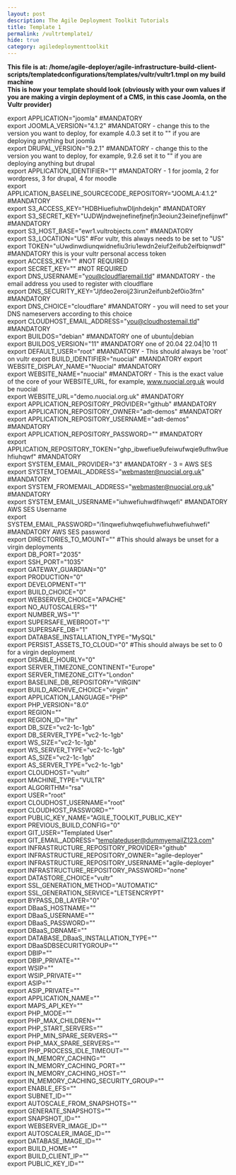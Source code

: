 ```yaml
---
layout: post
description: The Agile Deployment Toolkit Tutorials
title: Template 1
permalink: /vultrtemplate1/
hide: true
category: agiledeploymenttoolkit
---
```


**This file is at: /home/agile-deployer/agile-infrastructure-build-client-scripts/templatedconfigurations/templates/vultr/vultr1.tmpl on my build machine**  
**This is how your template should look (obviously with your own values if you are making a virgin deployment of a CMS, in this case Joomla, on the Vultr provider)** 

export APPLICATION="joomla" #MANDATORY  
export JOOMLA_VERSION="4.1.2" #MANDATORY - change this to the version you want to deploy, for example 4.0.3 set it to "" if you are deploying anything but joomla  
export DRUPAL_VERSION="9.2.1"  #MANDATORY - change this to the version you want to deploy, for example, 9.2.6 set it to "" if you are deploying anything but drupal  
export APPLICATION_IDENTIFIER="1" #MANDATORY - 1 for joomla, 2 for wordpress, 3 for drupal, 4 for moodle  
export APPLICATION_BASELINE_SOURCECODE_REPOSITORY="JOOMLA:4.1.2" #MANDATORY   
export S3_ACCESS_KEY="HDBHiuefiuhwDIjnhdekjn"  #MANDATORY  
export S3_SECRET_KEY="UJDWjndwejnefinefjnefjn3eoiun23einefjnefijnwf"  #MANDATORY  
export S3_HOST_BASE="ewr1.vultrobjects.com" #MANDATORY  
export S3_LOCATION="US" #For vultr, this always needs to be set to "US"  
export TOKEN="uUwdinwdiunqwidnefiu3riu1ewdn2eiuf2eifub2eifbiqnwdf" #MANDATORY this is your vultr personal access token  
export ACCESS_KEY=""   #NOT REQUIRED  
export SECRET_KEY=""   #NOT REQUIRED  
export DNS_USERNAME="you@cloudflaremail.tld"  #MANDATORY - the email address you used to register with cloudflare  
export DNS_SECURITY_KEY="Jjfdeo2eroij23irun2eifunb2ef0io3frn"   #MANDATORY  
export DNS_CHOICE="cloudflare" #MANDATORY - you will need to set your DNS nameservers according to this choice  
export CLOUDHOST_EMAIL_ADDRESS="you@cloudhostemail.tld" #MANDATORY  
export BUILDOS="debian" #MANDATORY one of ubuntu|debian  
export BUILDOS_VERSION="11" #MANDATORY one of 20.04 22.04|10 11  
export DEFAULT_USER="root" #MANDATORY - This should always be 'root' on vultr 
export BUILD_IDENTIFIER="nuocial" #MANDATORY 
export WEBSITE_DISPLAY_NAME="Nuocial" #MANDATORY  
export WEBSITE_NAME="nuocial" #MANDATORY - This is the exact value of the core of your WEBSITE_URL, for example, www.nuocial.org.uk would be nuocial  
export WEBSITE_URL="demo.nuocial.org.uk"  #MANDATORY  
export APPLICATION_REPOSITORY_PROVIDER="github" #MANDATORY  
export APPLICATION_REPOSITORY_OWNER="adt-demos" #MANDATORY  
export APPLICATION_REPOSITORY_USERNAME="adt-demos" #MANDATORY  
export APPLICATION_REPOSITORY_PASSWORD="" #MANDATORY  
export APPLICATION_REPOSITORY_TOKEN="ghp_ibwefiue9ufeiwufwqie9ufhw9uehfiuhqwf" #MANDATORY  
export SYSTEM_EMAIL_PROVIDER="3" #MANDATORY - 3 = AWS SES  
export SYSTEM_TOEMAIL_ADDRESS="webmaster@nuocial.org.uk" #MANDATORY  
export SYSTEM_FROMEMAIL_ADDRESS="webmaster@nuocial.org.uk" #MANDATORY  
export SYSTEM_EMAIL_USERNAME="iuhwefiuhwdfihwqefi" #MANDATORY AWS SES Username  
export SYSTEM_EMAIL_PASSWORD="i1inqwefiuhwqefiuhwefiuhwefiuhwefi" #MANDATORY AWS SES password  
export DIRECTORIES_TO_MOUNT="" #This should always be unset for a virgin deployments  
export DB_PORT="2035"  
export SSH_PORT="1035"  
export GATEWAY_GUARDIAN="0"  
export PRODUCTION="0"  
export DEVELOPMENT="1"  
export BUILD_CHOICE="0"  
export WEBSERVER_CHOICE="APACHE"  
export NO_AUTOSCALERS="1"  
export NUMBER_WS="1"  
export SUPERSAFE_WEBROOT="1"  
export SUPERSAFE_DB="1"  
export DATABASE_INSTALLATION_TYPE="MySQL"  
export PERSIST_ASSETS_TO_CLOUD="0" #This should always be set to 0 for a virgin deployment  
export DISABLE_HOURLY="0"  
export SERVER_TIMEZONE_CONTINENT="Europe"  
export SERVER_TIMEZONE_CITY="London"  
export BASELINE_DB_REPOSITORY="VIRGIN"  
export BUILD_ARCHIVE_CHOICE="virgin"  
export APPLICATION_LANGUAGE="PHP"  
export PHP_VERSION="8.0"  
export REGION=""  
export REGION_ID="lhr"  
export DB_SIZE="vc2-1c-1gb"  
export DB_SERVER_TYPE="vc2-1c-1gb"  
export WS_SIZE="vc2-1c-1gb"  
export WS_SERVER_TYPE="vc2-1c-1gb"  
export AS_SIZE="vc2-1c-1gb"  
export AS_SERVER_TYPE="vc2-1c-1gb"  
export CLOUDHOST="vultr"  
export MACHINE_TYPE="VULTR"  
export ALGORITHM="rsa"  
export USER="root"  
export CLOUDHOST_USERNAME="root"  
export CLOUDHOST_PASSWORD=""  
export PUBLIC_KEY_NAME="AGILE_TOOLKIT_PUBLIC_KEY"    
export PREVIOUS_BUILD_CONFIG="0"  
export GIT_USER="Templated User"  
export GIT_EMAIL_ADDRESS="templateduser@dummyemailZ123.com"  
export INFRASTRUCTURE_REPOSITORY_PROVIDER="github"  
export INFRASTRUCTURE_REPOSITORY_OWNER="agile-deployer"  
export INFRASTRUCTURE_REPOSITORY_USERNAME="agile-deployer"  
export INFRASTRUCTURE_REPOSITORY_PASSWORD="none"  
export DATASTORE_CHOICE="vultr"  
export SSL_GENERATION_METHOD="AUTOMATIC"  
export SSL_GENERATION_SERVICE="LETSENCRYPT"  
export BYPASS_DB_LAYER="0"  
export DBaaS_HOSTNAME=""  
export DBaaS_USERNAME=""  
export DBaaS_PASSWORD=""  
export DBaaS_DBNAME=""  
export DATABASE_DBaaS_INSTALLATION_TYPE=""  
export DBaaSDBSECURITYGROUP=""  
export DBIP=""  
export DBIP_PRIVATE=""  
export WSIP=""  
export WSIP_PRIVATE=""  
export ASIP=""  
export ASIP_PRIVATE=""  
export APPLICATION_NAME=""  
export MAPS_API_KEY=""  
export PHP_MODE=""  
export PHP_MAX_CHILDREN=""  
export PHP_START_SERVERS=""  
export PHP_MIN_SPARE_SERVERS=""  
export PHP_MAX_SPARE_SERVERS=""  
export PHP_PROCESS_IDLE_TIMEOUT=""  
export IN_MEMORY_CACHING=""  
export IN_MEMORY_CACHING_PORT=""  
export IN_MEMORY_CACHING_HOST=""  
export IN_MEMORY_CACHING_SECURITY_GROUP=""  
export ENABLE_EFS=""  
export SUBNET_ID=""  
export AUTOSCALE_FROM_SNAPSHOTS=""  
export GENERATE_SNAPSHOTS=""  
export SNAPSHOT_ID=""  
export WEBSERVER_IMAGE_ID=""  
export AUTOSCALER_IMAGE_ID=""  
export DATABASE_IMAGE_ID=""  
export BUILD_HOME=""  
export BUILD_CLIENT_IP=""  
export PUBLIC_KEY_ID=""  
